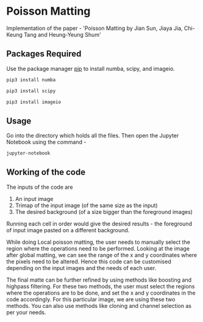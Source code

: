 # Poisson Matting

Implementation of the paper - 'Poisson Matting by Jian Sun, Jiaya Jia, Chi-Keung Tang and Heung-Yeung Shum'

## Packages Required

Use the package manager [pip](https://pip.pypa.io/en/stable/) to install numba, scipy, and imageio.

```bash
pip3 install numba
```
```bash
pip3 install scipy
```

```bash
pip3 install imageio
```

## Usage
Go into the directory which holds all the files. Then open the Jupyter Notebook using the command -

```bash
jupyter-notebook
```

## Working of the code
The inputs of the code are 
1) An input image
2) Trimap of the input image (of the same size as the input)
3) The desired background (of a size bigger than the foreground images)

Running each cell in order would give the desired results - the foreground of input image pasted on a different background.

While doing Local poisson matting, the user needs to manually select the region where the operations need to be performed. Looking at the image after global matting, we can see the range of the x and y coordinates where the pixels need to be altered. Hence this code can be customised depending on the input images and the needs of each user.

The final matte can be further refined by using methods like boosting and highpass filtering. For these two methods, the user must select the regions where the operations are to be done, and set the x and y coordinates in the code accordingly. For this particular image, we are using these two methods. You can also use methods like cloning and channel selection as per your needs.
